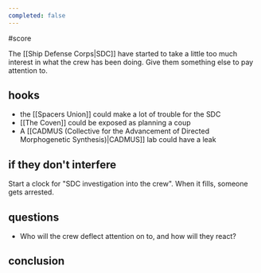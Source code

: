 ```yaml
---
completed: false
---
```

#score

The [[Ship Defense Corps|SDC]] have started to take a little too much interest in what the crew has been doing. Give them something else to pay attention to.
## hooks
- the [[Spacers Union]] could make a lot of trouble for the SDC
-  [[The Coven]] could be exposed as planning a coup
- A [[CADMUS (Collective for the Advancement of Directed Morphogenetic Synthesis)|CADMUS]] lab could have a leak

## if they don't interfere

Start a clock for "SDC investigation into the crew". When it fills, someone gets arrested.

## questions
- Who will the crew deflect attention on to, and how will they react?

## conclusion